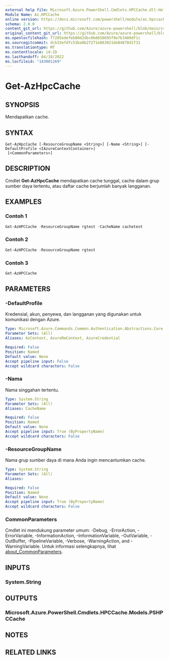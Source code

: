 ```yaml
---
external help file: Microsoft.Azure.PowerShell.Cmdlets.HPCCache.dll-Help.xml
Module Name: Az.HPCCache
online version: https://docs.microsoft.com/powershell/module/az.hpccache/get-azhpccache
schema: 2.0.0
content_git_url: https://github.com/Azure/azure-powershell/blob/main/src/HPCCache/HPCCache/help/Get-AzHpcCache.md
original_content_git_url: https://github.com/Azure/azure-powershell/blob/main/src/HPCCache/HPCCache/help/Get-AzHpcCache.md
ms.openlocfilehash: f7205edefeb80d2dbc06d658695f9e7b3409df1c
ms.sourcegitcommit: dcb33efdfc53ba0b2f271e883021de84878d1f31
ms.translationtype: MT
ms.contentlocale: id-ID
ms.lasthandoff: 04/18/2022
ms.locfileid: "143001269"
---
```

# Get-AzHpcCache

## SYNOPSIS
Mendapatkan cache.

## SYNTAX

```
Get-AzHpcCache [-ResourceGroupName <String>] [-Name <String>] [-DefaultProfile <IAzureContextContainer>]
 [<CommonParameters>]
```

## DESCRIPTION
Cmdlet **Get-AzHpcCache** mendapatkan cache tunggal, cache dalam grup sumber daya tertentu, atau daftar cache berjumlah banyak langganan.

## EXAMPLES

### Contoh 1
```powershell
Get-AzHPCCache -ResourceGroupName rgtest -CacheName cachetest
```

### Contoh 2
```powershell
Get-AzHPCCache -ResourceGroupName rgtest
```

### Contoh 3
```powershell
Get-AzHPCCache
```

## PARAMETERS

### -DefaultProfile
Kredensial, akun, penyewa, dan langganan yang digunakan untuk komunikasi dengan Azure.

```yaml
Type: Microsoft.Azure.Commands.Common.Authentication.Abstractions.Core.IAzureContextContainer
Parameter Sets: (All)
Aliases: AzContext, AzureRmContext, AzureCredential

Required: False
Position: Named
Default value: None
Accept pipeline input: False
Accept wildcard characters: False
```

### -Nama
Nama singgahan tertentu.

```yaml
Type: System.String
Parameter Sets: (All)
Aliases: CacheName

Required: False
Position: Named
Default value: None
Accept pipeline input: True (ByPropertyName)
Accept wildcard characters: False
```

### -ResourceGroupName
Nama grup sumber daya di mana Anda ingin mencantumkan cache.

```yaml
Type: System.String
Parameter Sets: (All)
Aliases:

Required: False
Position: Named
Default value: None
Accept pipeline input: True (ByPropertyName)
Accept wildcard characters: False
```

### CommonParameters
Cmdlet ini mendukung parameter umum: -Debug, -ErrorAction, -ErrorVariable, -InformationAction, -InformationVariable, -OutVariable, -OutBuffer, -PipelineVariable, -Verbose, -WarningAction, and -WarningVariable. Untuk informasi selengkapnya, lihat [about_CommonParameters](http://go.microsoft.com/fwlink/?LinkID=113216).

## INPUTS

### System.String

## OUTPUTS

### Microsoft.Azure.PowerShell.Cmdlets.HPCCache.Models.PSHPCCache

## NOTES

## RELATED LINKS
